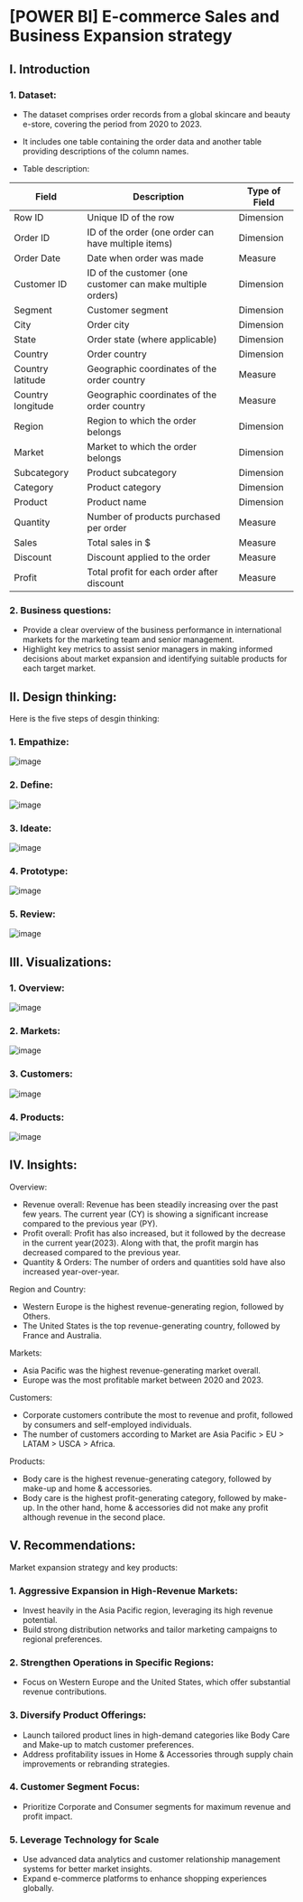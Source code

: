 # [POWER BI] E-commerce Sales and Business Expansion strategy
## I. Introduction
### 1. Dataset:
* The dataset comprises order records from a global skincare and beauty e-store, covering the period from 2020 to 2023.
* It includes one table containing the order data and another table providing descriptions of the column names.

* Table description:

| Field               | Description                                       | Type of Field |
|---------------------|---------------------------------------------------|---------------|
| Row ID             | Unique ID of the row                              | Dimension     |
| Order ID           | ID of the order (one order can have multiple items)| Dimension     |
| Order Date         | Date when order was made                          | Measure     |
| Customer ID        | ID of the customer (one customer can make multiple orders) | Dimension     |
| Segment            | Customer segment                                  | Dimension     |
| City               | Order city                                        | Dimension     |
| State              | Order state (where applicable)                   | Dimension     |
| Country            | Order country                                    | Dimension     |
| Country latitude   | Geographic coordinates of the order country       | Measure   |
| Country longitude  | Geographic coordinates of the order country       | Measure   |
| Region             | Region to which the order belongs                | Dimension     |
| Market             | Market to which the order belongs                | Dimension  |
| Subcategory        | Product subcategory                               | Dimension     |
| Category           | Product category                                  | Dimension     |
| Product            | Product name                                     | Dimension     |
| Quantity           | Number of products purchased per order            | Measure   |
| Sales              | Total sales in $                                  | Measure   |
| Discount           | Discount applied to the order                    | Measure |
| Profit             | Total profit for each order after discount       | Measure  |
### 2. Business questions:
- Provide a clear overview of the business performance in international markets for the marketing team and senior management.
- Highlight key metrics to assist senior managers in making informed decisions about market expansion and identifying suitable products for each target market.
## II. Design thinking:
Here is the five steps of desgin thinking:
### 1. Empathize:
![image](https://github.com/user-attachments/assets/a7000b05-d530-408b-b4f3-1d26d11e035c)
### 2. Define:
![image](https://github.com/user-attachments/assets/eaa8db51-f954-4ce1-afc4-786674ebdf7b)
### 3. Ideate:
![image](https://github.com/user-attachments/assets/5857df35-d9d7-4903-8b2a-4e12b314f63b)
### 4. Prototype:
![image](https://github.com/user-attachments/assets/ae067ae9-3064-429e-9ff2-7e13ba7ed78c)
### 5. Review:
![image](https://github.com/user-attachments/assets/f1692884-ffb4-4cfb-ab6e-66dfe4222eef)
## III. Visualizations:
### 1. Overview:
![image](https://github.com/user-attachments/assets/366d8eae-d365-4c64-931c-998edc7f142b)
### 2. Markets:
![image](https://github.com/user-attachments/assets/b6f78014-96bb-4fcc-8911-3b79172d134c)
### 3. Customers:
![image](https://github.com/user-attachments/assets/e84ba958-9e64-42a0-bd64-73ef26aad1e2)
### 4. Products:
![image](https://github.com/user-attachments/assets/8feb9b16-0d46-4ad7-bc7e-deb590577e2a)
## IV. Insights:
Overview:
- Revenue overall: Revenue has been steadily increasing over the past few years. The current year (CY) is showing a significant increase compared to the previous year (PY). 
- Profit overall: Profit has also increased, but it followed by the decrease in the current year(2023). Along with that, the profit margin has decreased compared to the previous year. 
- Quantity & Orders: The number of orders and quantities sold have also increased year-over-year.

Region and Country:
- Western Europe is the highest revenue-generating region, followed by Others. 
- The United States is the top revenue-generating country, followed by France and Australia.

Markets: 
- Asia Pacific was the highest revenue-generating market overall. 
- Europe was the most profitable market between 2020 and 2023.

Customers:
- Corporate customers contribute the most to revenue and profit, followed by consumers and self-employed individuals. 
- The number of customers according to Market are Asia Pacific > EU > LATAM > USCA > Africa.

Products:
- Body care is the highest revenue-generating category, followed by make-up and home & accessories.
- Body care is the highest profit-generating category, followed by make-up. In the other hand, home & accessories did not make any profit although revenue in the second place.
## V. Recommendations:
Market expansion strategy and key products:
### 1. Aggressive Expansion in High-Revenue Markets:
- Invest heavily in the Asia Pacific region, leveraging its high revenue potential.
- Build strong distribution networks and tailor marketing campaigns to regional preferences.
### 2. Strengthen Operations in Specific Regions:
- Focus on Western Europe and the United States, which offer substantial revenue contributions.
### 3. Diversify Product Offerings: 
- Launch tailored product lines in high-demand categories like Body Care and Make-up to match customer preferences.
- Address profitability issues in Home & Accessories through supply chain improvements or rebranding strategies.
### 4. Customer Segment Focus:
- Prioritize Corporate and Consumer segments for maximum revenue and profit impact.
### 5. Leverage Technology for Scale
- Use advanced data analytics and customer relationship management systems for better market insights.
- Expand e-commerce platforms to enhance shopping experiences globally.












